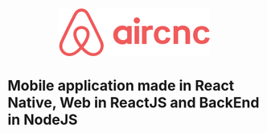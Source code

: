 
<p align="center">
<img src="mobile/src/assets/logo@2x.png" />
</p>

# Mobile application made in React Native, Web in ReactJS and BackEnd in NodeJS
